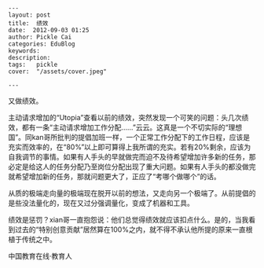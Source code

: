 
    ---
    layout: post  
    title:  绩效  
    date:  2012-09-03 01:25  
    author: Pickle Cai  
    categories: EduBlog  
    keywords: 
    description:   
    tags:	pickle   
    cover:  "/assets/cover.jpeg"  

    ---  
    
又做绩效。

主动请求增加的“Utopia”查看以前的绩效，突然发现一个可笑的问题：头几次绩效，都有一条“主动请求增加工作分配……”云云。这真是一个不切实际的“理想国”。同kan哥所批判的提倡加班一样，一个正常工作分配下的工作日程，应该是充实而效率的，在“80%”以上即可算得上我所谓的充实。若有20%剩余，应该为自我调节的事情。如果有人手头的早就做完而迫不及待希望增加许多新的任务，那必定是给这人的任务分配乃至岗位分配出现了重大问题。如果有人手头的都没做完就希望增加新的任务，那就问题更大了，正应了“考哪个做哪个”的话。

从质的极端走向量的极端现在脱开以前的想法，又走向另一个极端了。从前提倡的是些没法量化的，现在又过分强调量化，变成了机器和工具。

绩效是惩罚？xian哥一直抱怨说：他们总觉得绩效就应该扣点什么。是的，当我看到过去的“特别创意贡献”居然算在100%之内，就不得不承认他所提的原来一直根植于传统之中。				

		    
 中国教育在线·教育人

